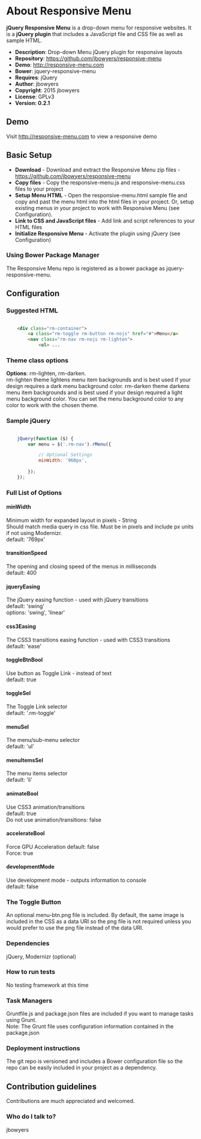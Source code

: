 # About Responsive Menu #

**jQuery Responsive Menu** is a drop-down menu for responsive websites. It is a **jQuery plugin** that includes a 
JavaScript file and CSS file as well as sample HTML.

* **Description**: Drop-down Menu jQuery plugin for responsive layouts
* **Repository**: https://github.com/jbowyers/responsive-menu
* **Demo**: http://responsive-menu.com
* **Bower**: jquery-responsive-menu
* **Requires**: jQuery
* **Author**: jbowyers
* **Copyright**: 2015 jbowyers
* **License**: GPLv3
* **Version: 0.2.1**

## Demo ##

Visit http://responsive-menu.com to view a responsive demo

## Basic Setup ##

* **Download** - Download and extract the Responsive Menu zip files - https://github.com/jbowyers/responsive-menu
* **Copy files** - Copy the responsive-menu.js and responsive-menu.css files to your project
* **Setup Menu HTML** - Open the responsive-menu.html sample file and copy and past the menu html into the 
html files in your project. Or, setup existing menus in your project to work with Responsive Menu (see Configuration).
* **Link to CSS and JavaScript files** - Add link and script references to your HTML files
* **Initialize Responsive Menu** - Activate the plugin using jQuery (see Configuration)

### Using Bower Package Manager ###

The Responsive Menu repo is registered as a bower package as jquery-responsive-menu.

## Configuration ##

### Suggested HTML ###
```html

    <div class="rm-container">
        <a class="rm-toggle rm-button rm-nojs" href="#">Menu</a>
        <nav class="rm-nav rm-nojs rm-lighten">
            <ul> ...
```
### Theme class options ###

**Options**: rm-lighten, rm-darken.  
rm-lighten theme lightens menu item backgrounds and is best used if your design requires a dark menu background color.
rm-darken theme darkens menu item backgrounds and is best used if your design required a light menu background color.
You can set the menu background color to any color to work with the chosen theme.

### Sample jQuery ###
```javascript

    jQuery(function ($) {
        var menu = $('.rm-nav').rMenu({

            // Optional Settings
            minWidth: '960px',
    
        });
    });
```
### Full List of Options ###

#### minWidth ####
Minimum width for expanded layout in pixels - String  
Should match media query in css file. Must be in pixels and include px units if not using Modernizr.  
default: '769px'

#### transitionSpeed ####
The opening and closing speed of the menus in milliseconds  
default: 400

#### jqueryEasing ####
The jQuery easing function - used with jQuery transitions  
default: 'swing'  
options: 'swing', 'linear'

#### css3Easing ####
The CSS3 transitions easing function - used with CSS3 transitions  
default: 'ease'

#### toggleBtnBool ####
Use button as Toggle Link - instead of text  
default: true

#### toggleSel ####
The Toggle Link selector  
default: '.rm-toggle'

#### menuSel ####
The menu/sub-menu selector  
default: 'ul'

#### menuItemsSel ####
The menu items selector  
default: 'li'


#### animateBool ####
Use CSS3 animation/transitions  
default: true  
Do not use animation/transitions: false

#### accelerateBool ####
Force GPU Acceleration 
default: false  
Force: true

#### developmentMode ####
Use development mode - outputs information to console  
default: false

### The Toggle Button ###

An optional menu-btn.png file is included. By default, the same image is included in the CSS as a data URI
so the png file is not required unless you would prefer to use the png file instead of the data URI.

### Dependencies ###
jQuery, Modernizr (optional)

### How to run tests ###
No testing framework at this time

### Task Managers ###
Gruntfile.js and package.json files are included if you want to manage tasks using Grunt.  
Note: The Grunt file uses configuration information contained in the package.json

### Deployment instructions ###
The git repo is versioned and includes a Bower configuration file so the repo can be easily included in your project as a dependency.

## Contribution guidelines ##

Contributions are much appreciated and welcomed.

### Who do I talk to? ###

jbowyers